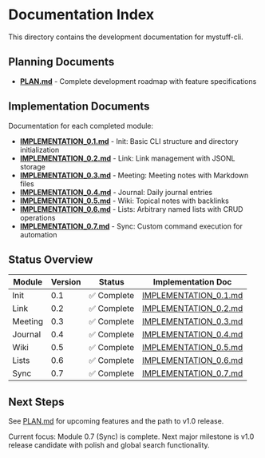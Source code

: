# Documentation Index

This directory contains the development documentation for mystuff-cli.

## Planning Documents

- [**PLAN.md**](PLAN.md) - Complete development roadmap with feature specifications

## Implementation Documents

Documentation for each completed module:

- [**IMPLEMENTATION_0.1.md**](IMPLEMENTATION_0.1.md) - Init: Basic CLI structure and directory initialization
- [**IMPLEMENTATION_0.2.md**](IMPLEMENTATION_0.2.md) - Link: Link management with JSONL storage
- [**IMPLEMENTATION_0.3.md**](IMPLEMENTATION_0.3.md) - Meeting: Meeting notes with Markdown files
- [**IMPLEMENTATION_0.4.md**](IMPLEMENTATION_0.4.md) - Journal: Daily journal entries
- [**IMPLEMENTATION_0.5.md**](IMPLEMENTATION_0.5.md) - Wiki: Topical notes with backlinks
- [**IMPLEMENTATION_0.6.md**](IMPLEMENTATION_0.6.md) - Lists: Arbitrary named lists with CRUD operations
- [**IMPLEMENTATION_0.7.md**](IMPLEMENTATION_0.7.md) - Sync: Custom command execution for automation

## Status Overview

| Module  | Version | Status      | Implementation Doc                             |
| ------- | ------- | ----------- | ---------------------------------------------- |
| Init    | 0.1     | ✅ Complete | [IMPLEMENTATION_0.1.md](IMPLEMENTATION_0.1.md) |
| Link    | 0.2     | ✅ Complete | [IMPLEMENTATION_0.2.md](IMPLEMENTATION_0.2.md) |
| Meeting | 0.3     | ✅ Complete | [IMPLEMENTATION_0.3.md](IMPLEMENTATION_0.3.md) |
| Journal | 0.4     | ✅ Complete | [IMPLEMENTATION_0.4.md](IMPLEMENTATION_0.4.md) |
| Wiki    | 0.5     | ✅ Complete | [IMPLEMENTATION_0.5.md](IMPLEMENTATION_0.5.md) |
| Lists   | 0.6     | ✅ Complete | [IMPLEMENTATION_0.6.md](IMPLEMENTATION_0.6.md) |
| Sync    | 0.7     | ✅ Complete | [IMPLEMENTATION_0.7.md](IMPLEMENTATION_0.7.md) |

## Next Steps

See [PLAN.md](PLAN.md) for upcoming features and the path to v1.0 release.

Current focus: Module 0.7 (Sync) is complete. Next major milestone is v1.0 release candidate with polish and global search functionality.
